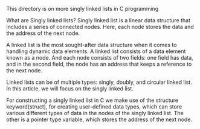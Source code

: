 This directory is on more singly linked lists in C programming

What are Singly linked lists? Singly linked list is a linear data structure that includes a series of connected nodes. Here, each node stores the data and the address of the next node.

A linked list is the most sought-after data structure when it comes to handling dynamic data elements. A linked list consists of a data element known as a node. And each node consists of two fields: one field has data, and in the second field, the node has an address that keeps a reference to the next node.

Linked lists can be of multiple types: singly, doubly, and circular linked list. In this article, we will focus on the singly linked list.

For constructing a singly linked list in C we make use of the structure keyword(struct), for creating user-defined data types, which can store various different types of data in the nodes of the singly linked list. The other is a pointer type variable, which stores the address of the next node.
